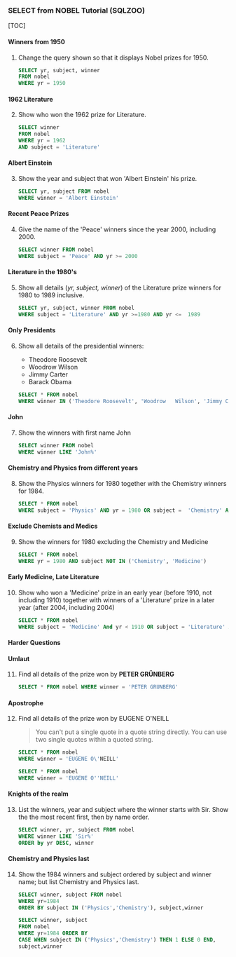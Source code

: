 ### SELECT from NOBEL Tutorial (SQLZOO)

[TOC]

#### Winners from 1950
  1. Change the query shown so that it displays Nobel prizes for 1950.
  
      ```SQL
      SELECT yr, subject, winner
      FROM nobel
      WHERE yr = 1950
      ```

#### 1962 Literature
  2. Show who won the 1962 prize for Literature.

      ```SQL
      SELECT winner
      FROM nobel
      WHERE yr = 1962
      AND subject = 'Literature'
      ```

#### Albert Einstein
  3. Show the year and subject that won 'Albert Einstein' his prize.

      ```SQL
      SELECT yr, subject FROM nobel
      WHERE winner = 'Albert Einstein'
      ```

#### Recent Peace Prizes
  4. Give the name of the 'Peace' winners since the year 2000, including 2000.

      ```SQL
      SELECT winner FROM nobel
      WHERE subject = 'Peace' AND yr >= 2000
      ```

#### Literature in the 1980's
  5. Show all details (*yr, subject, winner*) of the Literature prize winners for 1980 to 1989 inclusive.

      ```SQL
      SELECT yr, subject, winner FROM nobel
      WHERE subject = 'Literature' AND yr >=1980 AND yr <=  1989
      ```

#### Only Presidents
  6. Show all details of the presidential winners:
      - Theodore Roosevelt
      - Woodrow Wilson
      - Jimmy Carter
      - Barack Obama

      ```SQL
      SELECT * FROM nobel
      WHERE winner IN ('Theodore Roosevelt', 'Woodrow   Wilson', 'Jimmy Carter', 'Barack Obama')
      ```

#### John
  7. Show the winners with first name John

      ```SQL
      SELECT winner FROM nobel
      WHERE winner LIKE 'John%'
      ```

#### Chemistry and Physics from different years
  8. Show the Physics winners for 1980 together with the Chemistry winners for 1984.

      ```SQL
      SELECT * FROM nobel
      WHERE subject = 'Physics' AND yr = 1980 OR subject =  'Chemistry' AND yr = 1984
      ```
#### Exclude Chemists and Medics
  9. Show the winners for 1980 excluding the Chemistry and Medicine
      ```SQL
      SELECT * FROM nobel
      WHERE yr = 1980 AND subject NOT IN ('Chemistry', 'Medicine')
      ```

#### Early Medicine, Late Literature
  10. Show who won a 'Medicine' prize in an early year (before 1910, not including 1910) together with winners of a 'Literature' prize in a later year (after 2004, including 2004)
      ```SQL
      SELECT * FROM nobel
      WHERE subject = 'Medicine' And yr < 1910 OR subject = 'Literature' AND yr >= 2004
      ```

#### Harder Questions
#### Umlaut
  11. Find all details of the prize won by **PETER GRÜNBERG**
      ```SQL
      SELECT * FROM nobel WHERE winner = 'PETER GRÜNBERG'
      ```

#### Apostrophe
  12. Find all details of the prize won by EUGENE O'NEILL
      > You can't put a single quote in a quote string directly. You can use two single quotes within a quoted string.
      ```SQL
      SELECT * FROM nobel
      WHERE winner = 'EUGENE O\'NEILL'
      ```
      ```SQL
      SELECT * FROM nobel
      WHERE winner = 'EUGENE O''NEILL'
      ```

#### Knights of the realm
  13. List the winners, year and subject where the winner starts with Sir. Show the the most recent first, then by name order.
      ```SQL
      SELECT winner, yr, subject FROM nobel
      WHERE winner LIKE 'Sir%'
      ORDER by yr DESC, winner
      ```

#### Chemistry and Physics last
  14. Show the 1984 winners and subject ordered by subject and winner name; but list Chemistry and Physics last.

      ```SQL
      SELECT winner, subject FROM nobel
      WHERE yr=1984
      ORDER BY subject IN ('Physics','Chemistry'), subject,winner
      ```
      ```SQL
      SELECT winner, subject
      FROM nobel
      WHERE yr=1984 ORDER BY
      CASE WHEN subject IN ('Physics','Chemistry') THEN 1 ELSE 0 END,
      subject,winner
      ```
